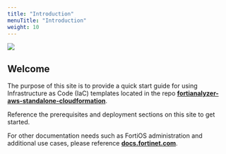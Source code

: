 ```yaml
---
title: "Introduction"
menuTitle: "Introduction"
weight: 10
---
```


![](./faz-diag.png)

## Welcome

The purpose of this site is to provide a quick start guide for using Infrastructure as Code (IaC) templates located in the repo [**fortianalyzer-aws-standalone-cloudformation**](https://github.com/FortinetCloudCSE/fortianalyzer-aws-standalone-cloudformation).

Reference the prerequisites and deployment sections on this site to get started.

For other documentation needs such as FortiOS administration and additional use cases, please reference [**docs.fortinet.com**](https://docs.fortinet.com/). 
